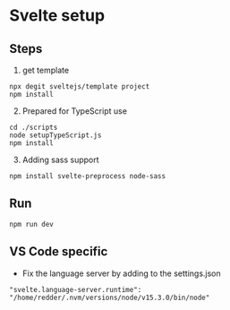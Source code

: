 # Svelte setup

## Steps

1. get template

```
npx degit sveltejs/template project
npm install
```

2. Prepared for TypeScript use

```
cd ./scripts
node setupTypeScript.js
npm install
```

3. Adding sass support

```
npm install svelte-preprocess node-sass
```

## Run

```
npm run dev
```

## VS Code specific

- Fix the language server by adding to the settings.json

```
"svelte.language-server.runtime": "/home/redder/.nvm/versions/node/v15.3.0/bin/node"
```
